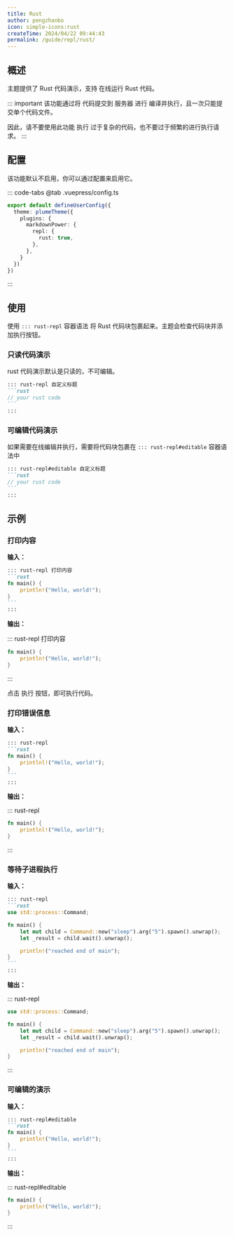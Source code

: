 ```yaml
---
title: Rust
author: pengzhanbo
icon: simple-icons:rust
createTime: 2024/04/22 09:44:43
permalink: /guide/repl/rust/
---
```


## 概述

主题提供了 Rust 代码演示，支持 在线运行 Rust 代码。

::: important
该功能通过将 代码提交到 服务器 进行 编译并执行，且一次只能提交单个代码文件。

因此，请不要使用此功能 执行 过于复杂的代码，也不要过于频繁的进行执行请求。
:::

## 配置

该功能默认不启用，你可以通过配置来启用它。

::: code-tabs
@tab .vuepress/config.ts

```ts
export default defineUserConfig({
  theme: plumeTheme({
    plugins: {
      markdownPower: {
        repl: {
          rust: true,
        },
      },
    }
  })
})
```

:::

## 使用

使用 `::: rust-repl` 容器语法 将 Rust 代码块包裹起来。主题会检查代码块并添加执行按钮。

### 只读代码演示

rust 代码演示默认是只读的，不可编辑。

````md
::: rust-repl 自定义标题
```rust
// your rust code
```
:::
````

### 可编辑代码演示

如果需要在线编辑并执行，需要将代码块包裹在 `::: rust-repl#editable` 容器语法中

````md
::: rust-repl#editable 自定义标题
```rust
// your rust code
```
:::
````

## 示例

### 打印内容

**输入：**

````md
::: rust-repl 打印内容
```rust
fn main() {
    println!("Hello, world!");
}
```
:::
````

**输出：**

::: rust-repl 打印内容

```rust
fn main() {
    println!("Hello, world!");
}
```

:::

点击 执行 按钮，即可执行代码。

### 打印错误信息

**输入：**

````md
::: rust-repl
```rust
fn main() {
    printlnl!("Hello, world!");
}
```
:::
````

**输出：**

::: rust-repl

```rust
fn main() {
    printlnl!("Hello, world!");
}
```

:::

### 等待子进程执行

**输入：**

````md
::: rust-repl
```rust
use std::process::Command;

fn main() {
    let mut child = Command::new("sleep").arg("5").spawn().unwrap();
    let _result = child.wait().unwrap();

    println!("reached end of main");
}
```
:::
````

**输出：**

::: rust-repl

```rust
use std::process::Command;

fn main() {
    let mut child = Command::new("sleep").arg("5").spawn().unwrap();
    let _result = child.wait().unwrap();

    println!("reached end of main");
}
```

:::

### 可编辑的演示

**输入：**

````md
::: rust-repl#editable
```rust
fn main() {
    println!("Hello, world!");
}
```
:::
````

**输出：**

::: rust-repl#editable

```rust
fn main() {
    println!("Hello, world!");
}
```

:::
